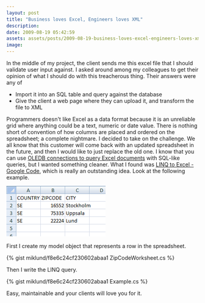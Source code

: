 ```yaml
---
layout: post
title: "Business loves Excel, Engineers loves XML"
description:
date: 2009-08-19 05:42:59
assets: assets/posts/2009-08-19-business-loves-excel-engineers-loves-xml
image: 
---
```


In the middle of my project, the client sends me this excel file that I should validate user input against.  I asked around among my colleagues to get their opinion of what I should do with this treacherous thing. Their answers were any of

* Import it into an SQL table and query against the database
* Give the client a web page where they can upload it, and transform the file to XML

Programmers doesn't like Excel as a data format because it is an unreliable grid where anything could be a text, numeric or date value. There is nothing short of convention of how columns are placed and ordered on the spreadsheet;  a complete nightmare.  I decided to take on the challenge. We all know that this customer will come back with an updated spreadsheet in the future, and then I would like to just replace the old one.  I know that you can use [OLEDB connections to query Excel documents](http://www.codeproject.com/KB/office/excel_using_oledb.aspx "Reading an Excel document - CodeProject") with SQL-like queries, but I wanted something cleaner. What I found was [LINQ to Excel - Google Code](http://code.google.com/p/linqtoexcel/), which is really an outstanding idea. Look at the following example.

![excel spreadsheet](/assets/posts/2009-08-19-business-loves-excel-engineers-loves-xml/spreadsheet.png)

First I create my model object that represents a row in the spreadsheet.

{% gist miklund/f8e6c24cf230602abaa1 ZipCodeWorksheet.cs %}

Then I write the LINQ query.

{% gist miklund/f8e6c24cf230602abaa1 Example.cs %}

Easy, maintainable and your clients will love you for it.
